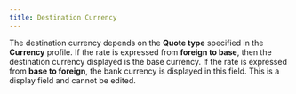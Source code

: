 ```yaml
---
title: Destination Currency
---
```



The destination currency depends on the **Quote type** specified in the **Currency** profile. If the rate is expressed from **foreign to base**, then the destination currency displayed is the base currency. If the rate is expressed from **base to foreign**, the bank currency is displayed in this field. This is a display field and cannot be edited.
